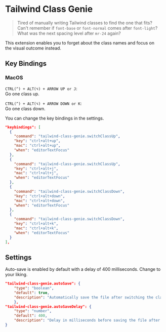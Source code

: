 # Tailwind Class Genie

> Tired of manually writing Tailwind classes to find the one that fits? \
> Can't remember if `font-base` or `font-normal` comes after `font-light`? \
> What was the next spacing level after `mr-24` again?

This extension enables you to forget about the class names and focus on the visual outcome instead.

## Key Bindings

### MacOS

`CTRL(^) + ALT(⌥) + ARROW UP or J`: \
Go one class up.

`CTRL(^) + ALT(⌥) + ARROW DOWN or K`: \
Go one class down.

You can change the key bindings in the settings.

```json
"keybindings": [
  {
    "command": "tailwind-class-genie.switchClassUp",
    "key": "ctrl+alt+up",
    "mac": "ctrl+alt+up",
    "when": "editorTextFocus"
  },
  {
    "command": "tailwind-class-genie.switchClassUp",
    "key": "ctrl+alt+j",
    "mac": "ctrl+alt+j",
    "when": "editorTextFocus"
  },
  {
    "command": "tailwind-class-genie.switchClassDown",
    "key": "ctrl+alt+down",
    "mac": "ctrl+alt+down",
    "when": "editorTextFocus"
  },
  {
    "command": "tailwind-class-genie.switchClassDown",
    "key": "ctrl+alt+k",
    "mac": "ctrl+alt+k",
    "when": "editorTextFocus"
  }
],
```

## Settings

Auto-save is enabled by default with a delay of 400 milliseconds. Change to your liking.

```json
"tailwind-class-genie.autoSave": {
    "type": "boolean",
    "default": true,
    "description": "Automatically save the file after switching the class."
    },
"tailwind-class-genie.autoSaveDelay": {
    "type": "number",
    "default": 400,
    "description": "Delay in milliseconds before saving the file after switching the class."
}
```
